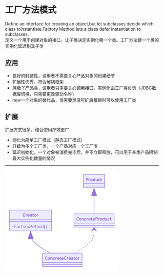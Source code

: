 # 工厂方法模式
Define an interface for creating an object,but let subclasses decide which class toinstantiate.Factory Method lets a class defer instantiation to subclasses.</br>
定义一个用于创建对象的接口，让子类决定实例化哪一个类。工厂方法使一个类的实例化延迟到其子类</br>
## 应用
* 良好的封装性，调用者不需要关心产品对象的创建细节
* 扩展性优秀，符合解耦框架
* 屏蔽了产品类，调用者只需要关心调用接口，实例化由工厂类负责（JDBC数据库切换，只需要更改驱动名称）
* new一个对象的替代品，当需要灵活可扩展框架时可以使用工厂类
## 扩展
扩展方式很多，结合使用疗效更广
* 弱化为简单工厂模式（静态工厂模式）
* 升级为多个工厂类，一个产品对应一个工厂类
* 延迟初始化，一个对象被消费完毕后，并不立即释放，可以用于某类产品限制最大实例化数量的情况
***
![UML](https://github.com/johnnyleeRH/DesignPattern/blob/master/8%20factory/factory.png)